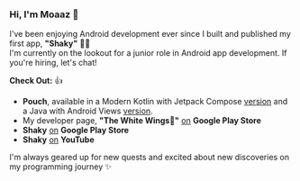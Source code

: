 ### Hi, I'm Moaaz 👋

I've been enjoying Android development ever since I built and published my first app, **"Shaky"** 👨‍💻<br>
I'm currently on the lookout for a junior role in Android app development. If you're hiring, let's chat!

**Check Out:** 👍
- **Pouch**, available in a Modern Kotlin with Jetpack Compose [version](https://github.com/MoaazAtik/Pouch) and a Java with Android Views [version](https://github.com/MoaazAtik/Pouch/tree/java-views-version).
- My developer page, **"The White Wings🪽"** [on](https://play.google.com/store/apps/dev?id=6456450686494659010) **Google Play Store**
- **Shaky** [on](https://play.google.com/store/apps/details?id=com.thewhitewings.shaky) **Google Play Store**
- **Shaky** [on](https://www.youtube.com/watch?v=DE-bHpHHT2Q) **YouTube**

I'm always geared up for new quests and excited about new discoveries on my programming journey ✨
